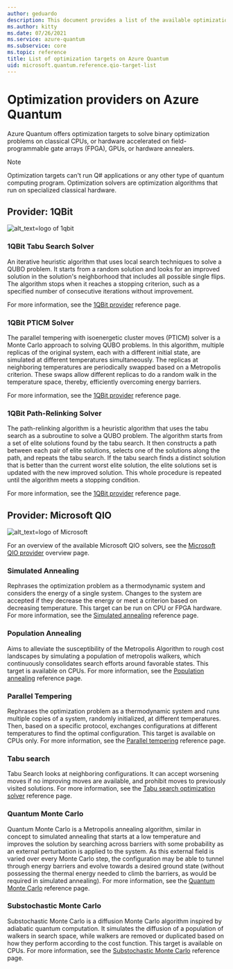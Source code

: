 ```yaml
---
author: geduardo
description: This document provides a list of the available optimization providers on Azure Quantum.
ms.author: kitty
ms.date: 07/26/2021
ms.service: azure-quantum
ms.subservice: core
ms.topic: reference
title: List of optimization targets on Azure Quantum
uid: microsoft.quantum.reference.qio-target-list
---
```


# Optimization providers on Azure Quantum

Azure Quantum offers optimization targets to solve binary optimization problems on classical CPUs, or hardware accelerated on field-programmable gate arrays (FPGA), GPUs, or hardware annealers.

> [!NOTE]
> Optimization targets can't run Q# applications or any other type of quantum computing program. Optimization solvers are optimization algorithms that run on specialized classical hardware.

## Provider: 1QBit

![alt_text=logo of 1qbit](~/media/logo-1qbit.png)

### 1QBit Tabu Search Solver


An iterative heuristic algorithm that uses local search techniques to solve a QUBO problem. It starts from a random solution and looks for an improved solution in the solution's neighborhood that includes all possible single flips. The algorithm stops when it reaches a stopping criterion, such as a specified number of consecutive iterations without improvement.


For more information, see the [1QBit provider](xref:microsoft.quantum.providers.optimization.1qbit#tabu-search-solver) reference page.

### 1QBit PTICM Solver

The parallel tempering with isoenergetic cluster moves (PTICM) solver is a Monte Carlo approach to solving QUBO problems. In this algorithm, multiple replicas of the original system, each with a different initial state, are simulated at different temperatures simultaneously. The replicas at neighboring temperatures are periodically swapped based on a Metropolis criterion. These swaps allow different replicas to do a random walk in the temperature space, thereby, efficiently overcoming energy barriers.

For more information, see the [1QBit provider](xref:microsoft.quantum.providers.optimization.1qbit#pticm-solver) reference page.

### 1QBit Path-Relinking Solver

The path-relinking algorithm is a heuristic algorithm that uses the tabu search as a subroutine to solve a QUBO problem. The algorithm starts from a set of elite solutions found by the tabu search. It then constructs a path between each pair of elite solutions, selects one of the solutions along the path, and repeats the tabu search. If the tabu search finds a distinct solution that is better than the current worst elite solution, the elite solutions set is updated with the new improved solution. This whole procedure is repeated until the algorithm meets a stopping condition.

For more information, see the [1QBit provider](xref:microsoft.quantum.providers.optimization.1qbit#path-relinking-solver) reference page.

## Provider: Microsoft QIO

![alt_text=logo of Microsoft](~/media/logo-microsoft.png)


For an overview of the available Microsoft QIO solvers, see the [Microsoft QIO provider](xref:microsoft.quantum.optimization.providers.microsoft.qio) overview page.


### Simulated Annealing

Rephrases the optimization problem as a thermodynamic system and considers the energy of a single system. Changes to the system are accepted if they decrease the energy or meet a criterion based on decreasing temperature. This target can be run on CPU or FPGA hardware. For more information, see the [Simulated annealing](xref:microsoft.quantum.optimization.simulated-annealing) reference page.

### Population Annealing

Aims to alleviate the susceptibility of the Metropolis Algorithm to rough cost landscapes by simulating a population of metropolis walkers, which continuously consolidates search efforts around favorable states. This target is available on CPUs. For more information, see the [Population annealing](xref:microsoft.quantum.optimization.population-annealing) reference page.

### Parallel Tempering

Rephrases the optimization problem as a thermodynamic system and runs multiple copies of a system, randomly initialized, at different temperatures. Then, based on a specific protocol, exchanges configurations at different temperatures to find the optimal configuration. This target is available on CPUs only. For more information, see the [Parallel tempering](xref:microsoft.quantum.optimization.parallel-tempering) reference page.

### Tabu search

Tabu Search looks at neighboring configurations. It can accept worsening moves if no improving moves are available, and prohibit moves to previously visited solutions. For more information, see the [Tabu search optimization solver](xref:microsoft.quantum.optimization.tabu) reference page.

### Quantum Monte Carlo

Quantum Monte Carlo is a Metropolis annealing algorithm, similar in concept to simulated annealing that starts at a low temperature and improves the solution by searching across barriers with some probability as an external perturbation is applied to the system. As this external field is varied over every Monte Carlo step, the configuration may be able to tunnel through energy barriers and evolve towards a desired ground state (without possessing the thermal energy needed to climb the barriers, as would be required in simulated annealing). For more information, see the [Quantum Monte Carlo](xref:microsoft.quantum.optimization.quantum-monte-carlo) reference page.

### Substochastic Monte Carlo

Substochastic Monte Carlo is a diffusion Monte Carlo algorithm inspired by adiabatic quantum computation. It simulates the diffusion of a population of walkers in search space, while walkers are removed or duplicated based on how they perform according to the cost function. This target is available on CPUs. For more information, see the [Substochastic Monte Carlo](xref:microsoft.quantum.optimization.substochastic-monte-carlo) reference page.

